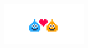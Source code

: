 <!-- ### Test 👋 -->

<!-- <img alt="" align="left" width="320" height="320" src="https://raw.githubusercontent.com/wavebeem/wavebeem/master/1bit_slimeagotchi.gif"> -->
<!-- <img alt="" align="left" width="320" height="320" src="https://raw.githubusercontent.com/wavebeem/wavebeem/master/2bit-slimeagotchi_platinum.gif"> -->
<!-- <img alt="" align="left" width="320" height="320" src="https://raw.githubusercontent.com/wavebeem/wavebeem/master/2bit-gbc_slimeagotchi.gif"> -->

<img alt="" width="256" height="128" src="https://raw.githubusercontent.com/wavebeem/wavebeem/master/slime-love.gif">

<!--
**wavebeem/wavebeem** is a ✨ _special_ ✨ repository because its `README.md` (this file) appears on your GitHub profile.

Here are some ideas to get you started:

- 🔭 I’m currently working on ...
- 🌱 I’m currently learning ...
- 👯 I’m looking to collaborate on ...
- 🤔 I’m looking for help with ...
- 💬 Ask me about ...
- 📫 How to reach me: ...
- 😄 Pronouns: ...
- ⚡ Fun fact: ...
-->
